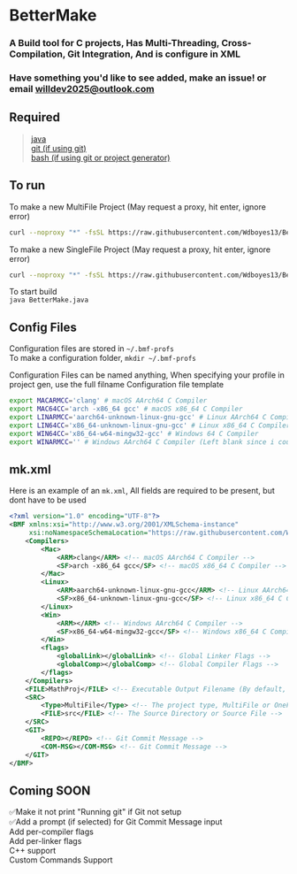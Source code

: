 # BetterMake  
### A Build tool for C projects, Has Multi-Threading, Cross-Compilation, Git Integration, And is configure in XML
### Have something you'd like to see added, make an issue! or email [willdev2025@outlook.com](mailto:willdev2025@outlook.com)
## Required
> [java](https://adoptium.net/temurin/releases/?package=jdk&version=21)  
> [git (if using git)](https://git-scm.com/downloads)  
> [bash (if using git or project generator)](https://www.gnu.org/software/bash/)
  
## To run
To make a new MultiFile Project  (May request a proxy, hit enter, ignore error)
```sh
curl --noproxy "*" -fsSL https://raw.githubusercontent.com/Wdboyes13/BetterMake/refs/heads/main/BMF-ProjC.sh | bash -s <project-name> x MF <OPTIONAL: profile-name>
```  
  
To make a new SingleFile Project  (May request a proxy, hit enter, ignore error)
```sh
curl --noproxy "*" -fsSL https://raw.githubusercontent.com/Wdboyes13/BetterMake/refs/heads/main/BMF-ProjC.sh | bash -s <project-name> <file.c> OF <OPTIONAL: profile-name>
```  
  
To start build  
`java BetterMake.java`  
  
## Config Files  
Configuration files are stored in `~/.bmf-profs`  
To make a configuration folder, `mkdir ~/.bmf-profs`
  
Configuration Files can be named anything, When specifying your profile in project gen, use the full filname
Configuration file template
```sh
export MACARMCC='clang' # macOS AArch64 C Compiler
export MAC64CC='arch -x86_64 gcc' # macOS x86_64 C Compiler
export LINARMCC='aarch64-unknown-linux-gnu-gcc' # Linux AArch64 C Compiler
export LIN64CC='x86_64-unknown-linux-gnu-gcc' # Linux x86_64 C Compiler
export WIN64CC='x86_64-w64-mingw32-gcc' # Windows 64 C Compiler
export WINARMCC='' # Windows AArch64 C Compiler (Left blank since i couldn't find one)
```
  
## mk.xml
Here is an example of an `mk.xml`, All fields are required to be present, but dont have to be used
```xml
<?xml version="1.0" encoding="UTF-8"?>
<BMF xmlns:xsi="http://www.w3.org/2001/XMLSchema-instance"
     xsi:noNamespaceSchemaLocation="https://raw.githubusercontent.com/Wdboyes13/BetterMake/refs/heads/main/BMF.xsd">
    <Compilers>
        <Mac>
            <ARM>clang</ARM> <!-- macOS AArch64 C Compiler -->
            <SF>arch -x86_64 gcc</SF> <!-- macOS x86_64 C Compiler -->
        </Mac>
        <Linux>
            <ARM>aarch64-unknown-linux-gnu-gcc</ARM> <!-- Linux AArch64 C Compiler -->
            <SF>x86_64-unknown-linux-gnu-gcc</SF> <!-- Linux x86_64 C Compiler -->
        </Linux>
        <Win>
            <ARM></ARM> <!-- Windows AArch64 C Compiler -->
            <SF>x86_64-w64-mingw32-gcc</SF> <!-- Windows x86_64 C Compiler -->
        </Win>
        <flags>
            <globalLink></globalLink> <!-- Global Linker Flags -->
            <globalComp></globalComp> <!-- Global Compiler Flags -->
        </flags>
    </Compilers>
    <FILE>MathProj</FILE> <!-- Executable Output Filename (By default, the folder name)-->
    <SRC>
        <Type>MultiFile</Type> <!-- The project type, MultiFile or OneFile -->
        <FILE>src</FILE> <!-- The Source Directory or Source File -->
    </SRC>
    <GIT>
        <REPO></REPO> <!-- Git Commit Message -->
        <COM-MSG></COM-MSG> <!-- Git Commit Message -->
    </GIT>
</BMF>
```
## Coming SOON  
✅Make it not print "Running git" if Git not setup  
✅Add a prompt (if selected) for Git Commit Message input  
Add per-compiler flags  
Add per-linker flags  
C++ support  
Custom Commands Support
